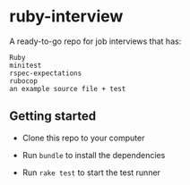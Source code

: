 # ruby-interview

A ready-to-go repo for job interviews that has:

    Ruby
    minitest
    rspec-expectations
    rubocop
    an example source file + test

## Getting started

- Clone this repo to your computer

- Run `bundle` to install the dependencies

- Run `rake test` to start the test runner
